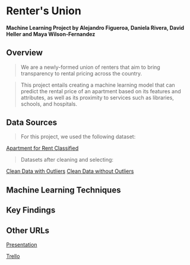 # Renter's Union
#### Machine Learning Project by Alejandro Figueroa, Daniela Rivera, David Heller and Maya Wilson-Fernandez

## Overview
> We are a newly-formed union of renters that aim to bring transparency to rental pricing across the country. 

> This project entails creating a machine learning model that can predict the rental price of an apartment based on its features and attributes, as well as its proximity to services such as libraries, schools, and hospitals.

## Data Sources

> For this project, we used the following dataset:

[Apartment for Rent Classified](https://archive.ics.uci.edu/dataset/555/apartment+for+rent+classified)

> Datasets after cleaning and selecting:

[Clean Data with Outliers](apartment_data.csv)
[Clean Data without Outliers](filtered_apartment_data.csv)

## Machine Learning Techniques

>

## Key Findings


## Other URLs

[Presentation](https://docs.google.com/presentation/d/1_RpFE-3Vs1cLMoL0Wl2Is1rFOyco95_v2BUSNBoUGUo/edit#slide=id.g292a9bb486b_1_114)

[Trello](https://trello.com/b/6oKWCRzJ/machine-learning-project)
